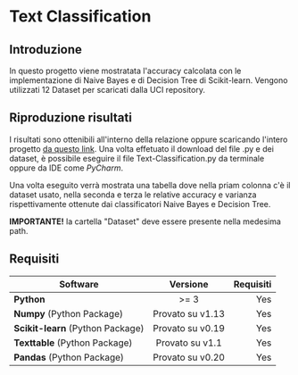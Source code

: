 # Text Classification

## Introduzione 
In questo progetto viene mostratata l'accuracy calcolata con le implementazione
 di Naive Bayes e di Decision Tree di Scikit-learn. Vengono utilizzati 12 
 Dataset per scaricati dalla UCI repository.
 
## Riproduzione risultati
I risultati sono ottenibili all'interno della relazione oppure scaricando l'intero
 progetto [da questo link](https://github.com/AlessandroSoci/Naive-Bayes-vs-Decision-Tree/archive/master.zip).
Una volta effetuato il download del file .py e dei dataset, è
possibile eseguire il file Text-Classification.py da terminale oppure da IDE
come *PyCharm*.

Una volta eseguito verrà mostrata una tabella dove nella priam colonna c'è il
dataset usato, nella seconda e terza le relative accuracy e varianza rispettivamente 
ottenute dai classificatori Naive Bayes e Decision Tree.

**IMPORTANTE!** la cartella "Dataset" deve essere presente nella medesima path. 


## Requisiti
| Software                                                    | Versione       | Requisiti|
| ------------------------------------------------------------|:--------------:| --------:|
| **Python**                                                  |     >= 3     |    Yes   |
| **Numpy** (Python Package)                                  |Provato su v1.13|    Yes   |
| **Scikit-learn** (Python Package)                           |Provato su v0.19|    Yes   |
| **Texttable** (Python Package)                              |Provato su v1.1 |    Yes   |
| **Pandas** (Python Package)                                 |Provato su v0.20|    Yes   |